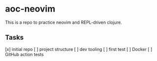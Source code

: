 # aoc-neovim

This is a repo to practice neovim and REPL-driven clojure.

## Tasks
[x] initial repo
[ ] project structure
[ ] dev tooling
[ ] first test
[ ] Docker
[ ] GitHub action tests
